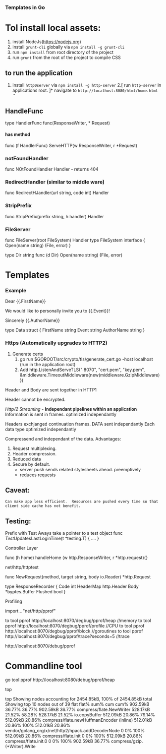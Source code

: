 ### Templates in Go

# Tol install local assets:

1. install NodeJs(https://nodejs.org)
2. install `grunt-cli` globally via `npm install -g grunt-cli`
3. run `npm install` from root directory of the project
4. run `grunt` from the root of the project to compile CSS

## to run the application
1. install `http0server` via `npm install -g http-server`
2.[ run `http-server` in applications root. ]* navigate to `http://localhost:8080/html/home.html`
''
## HandleFunc
type HandlerFunc func(ResponseWriter, * Request)
#### has method
func (f HandlerFunc) ServeHTTP(w ResponseWriter, r *Request)

### notFoundHandler

func NOtFoundHandler Handler - returns 404

### RedirectHandler (similar to middle ware)
func RedirectHJandler(url string, code int) Handler

### StripPrefix
func StripPrefix(prefix string, h handler) Handler

### FileServer
func FileServer(root FileSystem) Handler
type FileSystem interface {
    Open(name string) (File, error)
}

type Dir string
func (d Dir) Open(name string) (File, error)


# Templates

### Example
Dear {{.FirstName}}

We would like to personally invite you to {{.Event}}!

Sincerely
{{.AuthorName}}




type Data struct {
    FirstName string
    Event string
    AuthorName string
}


### Https (Automatically upgrades to HTTP2)

1. Generate certs
   1. go run $GOROOT/src/crypto/tls/generate_cert.go -host localhost (run in the application root)
   2. Add http.ListenAndServeTLS(":8070", "cert.pem", "key.pem", &middleware.TimeoutMiddleware{new(middleware.GzipMiddleware)})

Header and Body are sent together in HTTP1

Header cannot be encrypted. 


  *Http/2  Streaming* - **Independant pipelines within an application**
Information is sent in frames. optimized independantly

Headers exchjanged 
continuation frames. 
DATA sent independantly
Each data type optimized independantly

Compressend and independant of the data. 
Advantages: 
1. Request multiplexing. 
2. Header compression. 
3. Reduced data
4. Secure by default. 
   * server push sends related stylesheets ahead. preemptively
   * reduces requests

## Caveat: 

    Can make app less efficient.  Resources are pushed every time so that client side cache has not benefit. 
    

## Testing:
Prefix with Test                  Aways take a pointer to a test object
func *Test*UpdatesLastLoginTime(t *testing.T) {
    ....
}

Controller Layer

func (h home) handleHome (w http.ResponseWriter, r *http.request){}


net/http/httptest

func NewRequest(method, target string, body io.Reader) *http.Request

type ResponseRecorder {
    Code int
    HeaderMap http.Header
    Body *byptes.Buffer
    Flushed bool
}


Profiling

import _ "net/http/pprof"

to tool pprof http://localhost:8070/degbug/pprof/heap //memory
to tool pprof http://localhost:8070/degbug/pprof/profile //CPU
to tool pprof http://localhost:8070/degbug/pprof/block //goroutines
to tool pprof http://localhost:8070/degbug/pprof/trace?seconds=5 //trace

http://localhost:8070/debug/pprof


# Commandline tool
 
 go tool pprof http://localhost:8080/debug/pprof/heap

 top

 top
Showing nodes accounting for 2454.85kB, 100% of 2454.85kB total
Showing top 10 nodes out of 39
      flat  flat%   sum%        cum   cum%
  902.59kB 36.77% 36.77%   902.59kB 36.77%  compress/flate.NewWriter
  528.17kB 21.52% 58.28%   528.17kB 21.52%  io.copyBuffer
  512.09kB 20.86% 79.14%   512.09kB 20.86%  compress/flate.newHuffmanEncoder (inline)
  512.01kB 20.86%   100%   512.01kB 20.86%  vendor/golang_org/x/net/http2/hpack.addDecoderNode
         0     0%   100%   512.09kB 20.86%  compress/flate.init
         0     0%   100%   512.09kB 20.86%  compress/flate.init.0
         0     0%   100%   902.59kB 36.77%  compress/gzip.(*Writer).Write